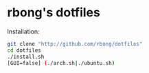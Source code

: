 # rbong's dotfiles

Installation:

```bash
git clone "http://github.com/rbong/dotfiles"
cd dotfiles
./install.sh
[GUI=false] (./arch.sh|./ubuntu.sh)
```
